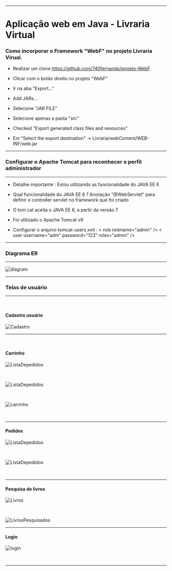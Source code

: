 ----------------------------------------------------------------------------

# Aplicação web em Java - Livraria Virtual



### Como incorporar o Framework "WebF"  no projeto Livraria Virual.



- Realizar um clone https://github.com/740fernando/projeto-WebF

- Clicar com o botão direito no projeto "WebF"

- Ir na aba "Export..."

- Add JARs...

- Selecione "JAR FILE"

- Selecione apenas a pasta "src"

- Checked "Export generated class files and resources"

- Em "Select the export destination" -> Livraria/webContent/WEB-INF/web.jar

----------------------------------------------------------------------------

### Configurar o Apache Tomcat para reconhecer o perfil administrador

----------------------------------------------------------------------------


- Detalhe importante : Estou utilizando as funcionalidade do JAVA EE 6 

- Qual funcionalidade do JAVA EE 6 ? Anotação "@WebServlet" para definir o controller servlet no framework que foi criado

- O tom cat aceita o JAVA EE 6, a partir da versão 7.

- Foi utilizado o Apache Tomcat v9

- Configurar o arquivo tomcat-users.xml : < role rolename="admin" />
< user username="adm" password="123" roles="admin" />

----------------------------------------------------------------------------

### Diagrama ER

----------------------------------------------------------------------------


![diagram](https://github.com/740fernando/projeto-Livraria/blob/master/assets/er-diagram.JPG)

----------------------------------------------------------------------------

### Telas de usuário
----------------------------------------------------------------------------

<br>

<h4><strong> Cadastro usuário </strong> </h4>

  
![Cadastro](https://github.com/740fernando/livraria-virtual/blob/master/assets/usuario/Cadastro.JPG)

----------------------------------------------------------------------------
<br>

<h4><strong> Carrinho  </strong> </h4>

  
![ListaDepedidos](https://github.com/740fernando/livraria-virtual/blob/master/assets/usuario/LivroAdicionado.JPG)

<br>

  
![ListaDepedidos](https://github.com/740fernando/livraria-virtual/blob/master/assets/usuario/ListaDepedidos.JPG)


<br>




![carrinho](https://github.com/740fernando/livraria-virtual/blob/master/assets/usuario/carrinho.JPG)


<br>

----------------------------------------------------------------------------

<h4><strong> Pedidos  </strong> </h4>
  
![ListaDepedidos](https://github.com/740fernando/livraria-virtual/blob/master/assets/usuario/ListaDepedidosComDados.JPG)

<br>

![ListaDepedidos](https://github.com/740fernando/livraria-virtual/blob/master/assets/usuario/Pedidos.JPG)


<br>

----------------------------------------------------------------------------

<h4><strong> Pesquisa de livros  </strong> </h4>

  
![Livros](https://github.com/740fernando/livraria-virtual/blob/master/assets/usuario/Livros.JPG)


<br>


  
![LivrosPesquisados](https://github.com/740fernando/livraria-virtual/blob/master/assets/usuario/LivrosPesquisados.JPG)




----------------------------------------------------------------------------

<h4><strong> Login  </strong> </h4>

  
![login](https://github.com/740fernando/livraria-virtual/blob/master/assets/usuario/login.JPG)


<br>

----------------------------------------------------------------------------
